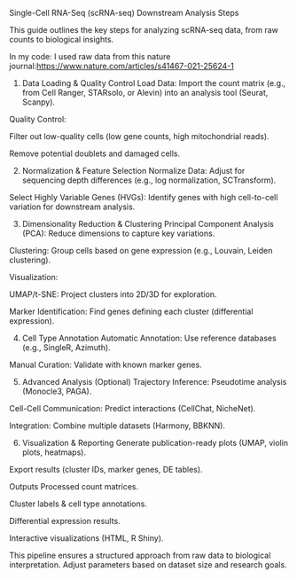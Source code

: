 Single-Cell RNA-Seq (scRNA-seq) Downstream Analysis Steps

This guide outlines the key steps for analyzing scRNA-seq data, from raw counts to biological insights.

In my code: I used raw data from this nature journal:https://www.nature.com/articles/s41467-021-25624-1

1. Data Loading & Quality Control
Load Data: Import the count matrix (e.g., from Cell Ranger, STARsolo, or Alevin) into an analysis tool (Seurat, Scanpy).

Quality Control:

Filter out low-quality cells (low gene counts, high mitochondrial reads).

Remove potential doublets and damaged cells.

2. Normalization & Feature Selection
Normalize Data: Adjust for sequencing depth differences (e.g., log normalization, SCTransform).

Select Highly Variable Genes (HVGs): Identify genes with high cell-to-cell variation for downstream analysis.

3. Dimensionality Reduction & Clustering
Principal Component Analysis (PCA): Reduce dimensions to capture key variations.

Clustering: Group cells based on gene expression (e.g., Louvain, Leiden clustering).

Visualization:

UMAP/t-SNE: Project clusters into 2D/3D for exploration.

Marker Identification: Find genes defining each cluster (differential expression).

4. Cell Type Annotation
Automatic Annotation: Use reference databases (e.g., SingleR, Azimuth).

Manual Curation: Validate with known marker genes.

5. Advanced Analysis (Optional)
Trajectory Inference: Pseudotime analysis (Monocle3, PAGA).

Cell-Cell Communication: Predict interactions (CellChat, NicheNet).

Integration: Combine multiple datasets (Harmony, BBKNN).

6. Visualization & Reporting
Generate publication-ready plots (UMAP, violin plots, heatmaps).

Export results (cluster IDs, marker genes, DE tables).

Outputs
Processed count matrices.

Cluster labels & cell type annotations.

Differential expression results.

Interactive visualizations (HTML, R Shiny).

This pipeline ensures a structured approach from raw data to biological interpretation. Adjust parameters based on dataset size and research goals.
